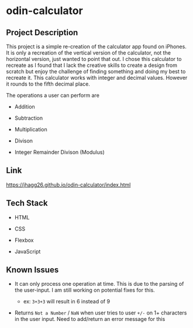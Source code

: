 # odin-calculator

## Project Description
This project is a simple re-creation of the calculator app found on iPhones. It is only a recreation of the vertical version of the calculator, not the horizontal version, just wanted to point that out. I chose this calculator to recreate as I found that I lack the creative skills to create a design from scratch but enjoy the challenge of finding something and doing my best to recreate it. This calculator works with integer and decimal values. However it rounds to the fifth decimal place. 

The operations a user can perform are
  * Addition
  
  * Subtraction
  
  * Multiplication
  
  * Divison
  
  * Integer Remainder Divison (Modulus)
  
## Link
https://jhagg26.github.io/odin-calculator/index.html

## Tech Stack
* HTML

* CSS

* Flexbox

* JavaScript



## Known Issues
* It can only process one operation at time. This is due to the parsing of the user-input. I am still working on potential fixes for this.
  * ex: `3+3+3` will result in 6 instead of 9
  
* Returns `Not a Number` / `NaN` when user tries to user `+/-` on 1+ characters in the user input. Need to add/return an error message for this
